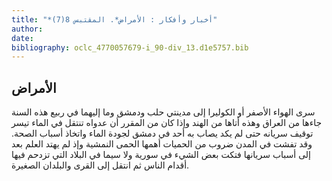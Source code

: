 ```yaml
---
title: "*أخبار وأفكار : الأمراض*. المقتبس 8(7)"
author: 
date: 
bibliography: oclc_4770057679-i_90-div_13.d1e5757.bib
---
```




##  الأمراض 


 سرى الهواء الأصفر أو الكوليرا إلى مدينتي حلب ودمشق وما إليهما في ربيع هذه السنة جاءها من العراق وهذه أتاها من الهند وإذا كان من المقرر أن عدواه تنتقل في الماء تيسر توقيف سريانه حتى لم يكد يصاب به  أحد  في دمشق لجودة الماء واتخاذ أسباب الصحة. وقد تفشت في المدن ضروب من الحميات أهمها الحمى النمشية وإذ لم يهتد العلم بعد إلى أسباب سريانها فتكت بعض الشيء في سورية ولا سيما في البلاد التي تزدحم فيها أقدام الناس ثم انتقل إلى القرى والبلدان الصغيرة. 
